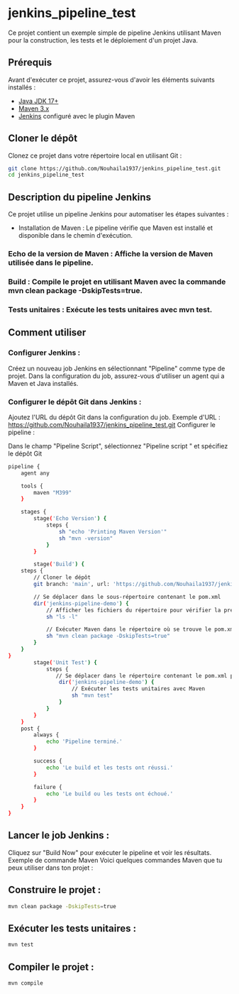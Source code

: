 # jenkins_pipeline_test

Ce projet contient un exemple simple de pipeline Jenkins utilisant Maven pour la construction, les tests et le déploiement d'un projet Java.

## Prérequis

Avant d'exécuter ce projet, assurez-vous d'avoir les éléments suivants installés :

- [Java JDK 17+](https://openjdk.java.net/)
- [Maven 3.x](https://maven.apache.org/)
- [Jenkins](https://www.jenkins.io/) configuré avec le plugin Maven

## Cloner le dépôt

Clonez ce projet dans votre répertoire local en utilisant Git :

```bash
git clone https://github.com/Nouhaila1937/jenkins_pipeline_test.git
cd jenkins_pipeline_test
```
## Description du pipeline Jenkins
Ce projet utilise un pipeline Jenkins pour automatiser les étapes suivantes :

-  Installation de Maven : Le pipeline vérifie que Maven est installé et disponible dans le chemin d'exécution.
### Echo de la version de Maven : Affiche la version de Maven utilisée dans le pipeline.
### Build : Compile le projet en utilisant Maven avec la commande mvn clean package -DskipTests=true.
### Tests unitaires : Exécute les tests unitaires avec mvn test.

## Comment utiliser
### Configurer Jenkins :

Créez un nouveau job Jenkins en sélectionnant "Pipeline" comme type de projet.
Dans la configuration du job, assurez-vous d'utiliser un agent qui a Maven et Java installés.
### Configurer le dépôt Git dans Jenkins :

Ajoutez l'URL du dépôt Git dans la configuration du job.
Exemple d'URL : https://github.com/Nouhaila1937/jenkins_pipeline_test.git
Configurer le pipeline :

Dans le champ "Pipeline Script", sélectionnez "Pipeline script " et spécifiez le dépôt Git 
```bash
pipeline {
    agent any

    tools {
        maven "M399"
    }

    stages {
        stage('Echo Version') {
            steps {
                sh "echo 'Printing Maven Version'"
                sh "mvn -version"
            }
        }

        stage('Build') {
    steps {
        // Cloner le dépôt
        git branch: 'main', url: 'https://github.com/Nouhaila1937/jenkins_pipeline_test'

        // Se déplacer dans le sous-répertoire contenant le pom.xml
        dir('jenkins-pipeline-demo') {
            // Afficher les fichiers du répertoire pour vérifier la présence du pom.xml
            sh "ls -l"

            // Exécuter Maven dans le répertoire où se trouve le pom.xml
            sh "mvn clean package -DskipTests=true"
        }
    }
}
        stage('Unit Test') {
            steps {
               // Se déplacer dans le répertoire contenant le pom.xml pour exécuter les tests
                dir('jenkins-pipeline-demo') {
                    // Exécuter les tests unitaires avec Maven
                    sh "mvn test"
                }
            }
        }
    }
    post {
        always {
            echo 'Pipeline terminé.'
        }

        success {
            echo 'Le build et les tests ont réussi.'
        }

        failure {
            echo 'Le build ou les tests ont échoué.'
        }
    }
}
```
## Lancer le job Jenkins :

Cliquez sur "Build Now" pour exécuter le pipeline et voir les résultats.
Exemple de commande Maven
Voici quelques commandes Maven que tu peux utiliser dans ton projet :

## Construire le projet :
```bash
mvn clean package -DskipTests=true
```
## Exécuter les tests unitaires :
```bash
mvn test
```
## Compiler le projet :
```bash
mvn compile
```
